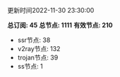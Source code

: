更新时间2022-11-30 23:30:00

**总订阅: 45**
**总节点: 1111**
**有效节点: 210**
- ssr节点: 38
- v2ray节点: 132
- trojan节点: 39
- ss节点: 1
